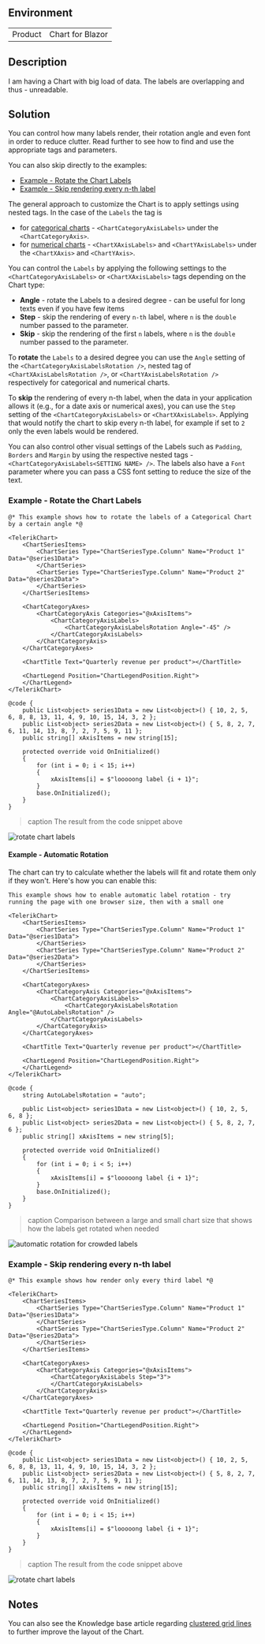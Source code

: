 
## Environment
<table>
<tbody>
<tr>
<td>Product</td>
<td>Chart for Blazor</td>
</tr>
</tbody>
</table>

## Description

I am having a Chart with big load of data. The labels are overlapping and thus - unreadable.

## Solution

You can control how many labels render, their rotation angle and even font in order to reduce clutter. Read further to see how to find and use the appropriate tags and parameters.

You can also skip directly to the examples:

* [Example - Rotate the Chart Labels](#example-rotate-the-chart-labels)
* [Example - Skip rendering every n-th label](#example-skip-rendering-every-n-th-label)

The general approach to customize the Chart is to apply settings using nested tags. In the case of the `Labels` the tag is
* for [categorical charts](slug:components/chart/databind#series-types) - `<ChartCategoryAxisLabels>` under the `<ChartCategoryAxis>`.
* for [numerical charts](slug:components/chart/databind#series-types) - `<ChartXAxisLabels>` and `<ChartYAxisLabels>` under the `<ChartXAxis>` and `<ChartYAxis>`.

You can control the `Labels` by applying the following settings to the `<ChartCategoryAxisLabels>` or `<ChartXAxisLabels>` tags depending on the Chart type:
* **Angle** - rotate the Labels to a desired degree - can be useful for long texts even if you have few items
* **Step** - skip the rendering of every `n-th` label, where `n` is the `double` number passed to the parameter.
* **Skip** - skip the rendering of the first `n` labels, where `n` is the `double` number passed to the parameter.

To **rotate** the `Labels` to a desired degree you can use the `Angle` setting of the `<ChartCategoryAxisLabelsRotation />`, nested tag of `<ChartXAxisLabelsRotation />`, or `<ChartYAxisLabelsRotation />` respectively for categorical and numerical charts.

To **skip** the rendering of every n-th label, when the data in your application allows it (e.g., for a date axis or numerical axes), you can use the `Step` setting of the `<ChartCategoryAxisLabels>` or `<ChartXAxisLabels>`. Applying that would notify the chart to skip every n-th label, for example if set to `2` only the even labels would be rendered.

You can also control other visual settings of the Labels such as `Padding`, `Borders` and `Margin` by using the respective nested tags - `<ChartCategoryAxisLabels<SETTING NAME> />`. The labels also have a `Font` parameter where you can pass a CSS font setting to reduce the size of the text.

### Example - Rotate the Chart Labels

````RAZOR
@* This example shows how to rotate the labels of a Categorical Chart by a certain angle *@

<TelerikChart>
    <ChartSeriesItems>
        <ChartSeries Type="ChartSeriesType.Column" Name="Product 1" Data="@series1Data">
        </ChartSeries>
        <ChartSeries Type="ChartSeriesType.Column" Name="Product 2" Data="@series2Data">
        </ChartSeries>
    </ChartSeriesItems>

    <ChartCategoryAxes>
        <ChartCategoryAxis Categories="@xAxisItems">
            <ChartCategoryAxisLabels>
                <ChartCategoryAxisLabelsRotation Angle="-45" />
            </ChartCategoryAxisLabels>
        </ChartCategoryAxis>
    </ChartCategoryAxes>

    <ChartTitle Text="Quarterly revenue per product"></ChartTitle>

    <ChartLegend Position="ChartLegendPosition.Right">
    </ChartLegend>
</TelerikChart>

@code {
    public List<object> series1Data = new List<object>() { 10, 2, 5, 6, 8, 8, 13, 11, 4, 9, 10, 15, 14, 3, 2 };
    public List<object> series2Data = new List<object>() { 5, 8, 2, 7, 6, 11, 14, 13, 8, 7, 2, 7, 5, 9, 11 };
    public string[] xAxisItems = new string[15];

    protected override void OnInitialized()
    {
        for (int i = 0; i < 15; i++)
        {
            xAxisItems[i] = $"looooong label {i + 1}";
        }
        base.OnInitialized();
    }
}
````

>caption The result from the code snippet above

![rotate chart labels](images/chart-label-rotation-example.png)

#### Example - Automatic Rotation

The chart can try to calculate whether the labels will fit and rotate them only if they won't. Here's how you can enable this:

````RAZOR
This example shows how to enable automatic label rotation - try running the page with one browser size, then with a small one

<TelerikChart>
    <ChartSeriesItems>
        <ChartSeries Type="ChartSeriesType.Column" Name="Product 1" Data="@series1Data">
        </ChartSeries>
        <ChartSeries Type="ChartSeriesType.Column" Name="Product 2" Data="@series2Data">
        </ChartSeries>
    </ChartSeriesItems>

    <ChartCategoryAxes>
        <ChartCategoryAxis Categories="@xAxisItems">
            <ChartCategoryAxisLabels>
                <ChartCategoryAxisLabelsRotation Angle="@AutoLabelsRotation" />
            </ChartCategoryAxisLabels>
        </ChartCategoryAxis>
    </ChartCategoryAxes>

    <ChartTitle Text="Quarterly revenue per product"></ChartTitle>

    <ChartLegend Position="ChartLegendPosition.Right">
    </ChartLegend>
</TelerikChart>

@code {
    string AutoLabelsRotation = "auto";

    public List<object> series1Data = new List<object>() { 10, 2, 5, 6, 8 };
    public List<object> series2Data = new List<object>() { 5, 8, 2, 7, 6 };
    public string[] xAxisItems = new string[5];

    protected override void OnInitialized()
    {
        for (int i = 0; i < 5; i++)
        {
            xAxisItems[i] = $"looooong label {i + 1}";
        }
        base.OnInitialized();
    }
}
````

>caption Comparison between a large and small chart size that shows how the labels get rotated when needed

![automatic rotation for crowded labels](images/chart-crowded-labels-auto-rotation.png)

### Example - Skip rendering every n-th label

````RAZOR
@* This example shows how render only every third label *@

<TelerikChart>
    <ChartSeriesItems>
        <ChartSeries Type="ChartSeriesType.Column" Name="Product 1" Data="@series1Data">
        </ChartSeries>
        <ChartSeries Type="ChartSeriesType.Column" Name="Product 2" Data="@series2Data">
        </ChartSeries>
    </ChartSeriesItems>

    <ChartCategoryAxes>
        <ChartCategoryAxis Categories="@xAxisItems">
            <ChartCategoryAxisLabels Step="3">
            </ChartCategoryAxisLabels>
        </ChartCategoryAxis>
    </ChartCategoryAxes>

    <ChartTitle Text="Quarterly revenue per product"></ChartTitle>

    <ChartLegend Position="ChartLegendPosition.Right">
    </ChartLegend>
</TelerikChart>

@code {
    public List<object> series1Data = new List<object>() { 10, 2, 5, 6, 8, 8, 13, 11, 4, 9, 10, 15, 14, 3, 2 };
    public List<object> series2Data = new List<object>() { 5, 8, 2, 7, 6, 11, 14, 13, 8, 7, 2, 7, 5, 9, 11 };
    public string[] xAxisItems = new string[15];

    protected override void OnInitialized()
    {
        for (int i = 0; i < 15; i++)
        {
            xAxisItems[i] = $"looooong label {i + 1}";
        }
    }
}
````

>caption The result from the code snippet above

![rotate chart labels](images/chart-label-step-example.png)

## Notes

You can also see the Knowledge base article regarding [clustered grid lines](slug:chart-kb-crowded-grid-lines) to further improve the layout of the Chart.
